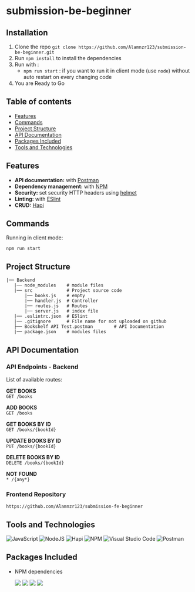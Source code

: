 # submission-be-beginner

## Installation

1. Clone the repo `git clone https://github.com/Alamnzr123/submission-be-beginner.git`
2. Run `npm install` to install the dependencies
3. Run with :
   - `npm run start` : if you want to run it in client mode (use `node`) without auto restart on every changing code
4. You are Ready to Go

## Table of contents

- [Features](#Features)
- [Commands](#Commands)
- [Project Structure](#Project-Structure)
- [API Documentation](#API-Documentation)
- [Packages Included](#Packages-Included)
- [Tools and Technologies](#Tools-and-Technologies)

## Features

- **API documentation:** with [Postman](https://www.postman.com/)
- **Dependency management:** with [NPM](https://www.npmjs.com/)
- **Security:** set security HTTP headers using [helmet](https://helmetjs.github.io/)
- **Linting:** with [ESlint](https://eslint.org/)
- **CRUD:** [Hapi](https://www.npmjs.com/package/@hapi/hapi)

## Commands

Running in client mode:

```
npm run start
```

## Project Structure

```
|── Backend
   |── node_modules    # module files
   |── src             # Project source code
       |── books.js    # empty
       |── handler.js  # Controller
       |── routes.js   # Routes
       |── server.js   # index file
   |── .eslintrc.json  # ESlint
   |── .gitignore      # File name for not uploaded on github
   ├── Bookshelf API Test.postman        # API Documentation
   |── package.json    # modules files
```

## API Documentation

### API Endpoints - Backend

List of available routes:

**GET BOOKS**\
`GET /books`

**ADD BOOKS**\
`GET /books`

**GET BOOKS BY ID**\
`GET /books/{bookId}`

**UPDATE BOOKS BY ID**\
`PUT /books/{bookId}`

**DELETE BOOKS BY ID**\
`DELETE /books/{bookId}`

**NOT FOUND**\
`* /{any*}`

### Frontend Repository

`https://github.com/Alamnzr123/submission-fe-beginner`

## Tools and Technologies
![JavaScript](https://img.shields.io/badge/javascript-%23323330.svg?style=for-the-badge&logo=javascript&logoColor=%23F7DF1)
![NodeJS](https://img.shields.io/badge/node.js-6DA55F?style=for-the-badge&logo=node.js&logoColor=white)
![Hapi](https://img.shields.io/badge/hapi-%2523404d59.svg?style=for-the-badge&logo=hapi&logoColor=%252361DAFB)
![NPM](https://img.shields.io/badge/NPM-%23000000.svg?style=for-the-badge&logo=npm&logoColor=white)
![Visual Studio Code](https://img.shields.io/badge/Visual%20Studio%20Code-0078d7.svg?style=for-the-badge&logo=visual-studio-code&logoColor=white)
![Postman](https://img.shields.io/badge/Postman-FF6C37?style=for-the-badge&logo=postman&logoColor=white)


## Packages Included

- NPM dependencies

  ![](https://img.shields.io/badge/@hapi/hapi-v20.1.2-blue)
  ![](https://img.shields.io/badge/moment-v2.29.1-blue)
  ![](https://img.shields.io/badge/nanoid-v3.1.22-blue)
  ![](https://img.shields.io/badge/nodemon-v2.0.7-blue)
